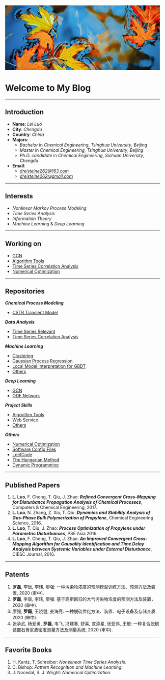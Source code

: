 <script type="text/x-mathjax-config">
    MathJax.Hub.Config({
      tex2jax: {
        skipTags: ['script', 'noscript', 'style', 'textarea', 'pre'],
        inlineMath: [['$','$']]
      }
    });
</script>
<script src="https://cdn.mathjax.org/mathjax/latest/MathJax.js?config=TeX-AMS-MML_HTMLorMML" type="text/javascript"></script>


![封面](img/wall_paper.jpg)


# Welcome to My Blog

***

## Introduction
* **Name**: *Lei Luo*
* **City**: *Chengdu*
* **Country**: *China*
* **Majors**:
  * *Bachelor* in *Chemical Engineering*, *Tsinghua University*, *Beijing*
  * *Master* in *Chemical Engineering*, *Tsinghua University*, *Beijing*
  * *Ph.D. candidate* in *Chemical Engineering*, *Sichuan University*, *Chengdu*
* **Email**:
  * *dreisteine262@163.com*
  * *dreisteine262@gmail.com*

***

## Interests
* *Nonlinear Markov Process Modeling*
* *Time Series Analysis*
* *Information Theory*
* *Machine Learning* & *Deep Learning*

***

## Working on
* [GCN](https://ulti-dreisteine.github.io/gcn/)
* [Algorithm Tools](https://github.com/Ulti-Dreisteine/algorithm-tools)
* [Time Series Correlation Analysis](https://ulti-dreisteine.github.io/time-series-correlaltion-analysis/)
* [Numerical Optimization](https://ulti-dreisteine.github.io/numerical-optimization/)

***

## Repositories
***Chemical Process Modeling***
* [CSTR Transient Model](https://github.com/Ulti-Dreisteine/cstr_transient_model)

***Data Analysis***
* [Time Series Relevant](https://github.com/Ulti-Dreisteine/time_series_relevant)
* [Time Series Correlation Analysis](https://ulti-dreisteine.github.io/time-series-correlaltion-analysis/)

***Machine Learning***
* [Clustering](https://github.com/Ulti-Dreisteine/clustering_algorithm)
* [Gaussian Process Regression](https://ulti-dreisteine.github.io/gaussian-process-regression/)  
* [Local Model Interpretation for GBDT](https://ulti-dreisteine.github.io/local-interpretation-for-gbdt/)
* [Others](https://github.com/Ulti-Dreisteine/machine_learning)

***Deep Learning***
* [GCN](https://ulti-dreisteine.github.io/gcn/)
* [ODE Network](https://github.com/Ulti-Dreisteine/ode_network)

***Project Skills***
* [Algorithm Tools](https://github.com/Ulti-Dreisteine/algorithm-tools)
* [Web Service](https://github.com/Ulti-Dreisteine/web_service)
* [Others](https://github.com/Ulti-Dreisteine/project-tools-and-skills)

***Others***
* [Numerical Optimization](https://ulti-dreisteine.github.io/numerical-optimization/)
* [Software Config Files](https://github.com/Ulti-Dreisteine/software-config-files)
* [LeetCode](https://github.com/Ulti-Dreisteine/LeetCode)
* [The Hungarian Method](https://github.com/Ulti-Dreisteine/the-hungarian-method)
* [Dynamic Programming](https://github.com/Ulti-Dreisteine/dynamic_programming)

***

## Published Papers
1. **L. Luo**, F. Cheng, T. Qiu, J. Zhao: ***Refined Convergent Cross-Mapping for Disturbance Propagation Analysis of Chemical Processes***, Computers & Chemical Engineering, 2017.  
2. **L. Luo**, N. Zhang, Z. Xia, T. Qiu: ***Dynamics and Stability Analysis of Gas-Phase Bulk Polymerization of Propylene***, Chemical Engineering Science, 2016.
3. **L. Luo**, T. Qiu, J. Zhao: ***Process Optimization of Propylene under Parametric Disturbances***, PSE Asia 2016.
4. **L. Luo**, F. Cheng, T. Qiu, J. Zhao: ***An Improved Convergent Cross-Mapping Algorithm for Causality Identification and Time Delay Analysis between Systemic Variables under External Disturbance***, CIESC Journal, 2016.

***

## Patents
1. **罗磊**, 李辰, 李玮, 廖强: 一种污染物浓度的预测模型训练方法、预测方法及装置, 2020 (审中).
2. **罗磊**, 李辰, 李玮, 廖强: 基于高斯回归的大气污染物浓度的预测方法及装置， 2020 (审中).
3. 廖强, **罗磊**, 王晓健, 姜海亮: 一种脱硫优化方法、装置、电子设备及存储介质, 2020 (审中).
4. 张承武, 杨爱勇, **罗磊**, 韦飞, 冯建春, 舒喜, 宣添星, 张亚伟, 王敏: 一种复合脱硫装置石膏浆液密度测量方法及测量系统, 2020 (审中).

***

## Favorite Books
1. H. Kantz, T. Schreiber: *Nonelinear Time Series Analysis*.
2. C. Bishop: *Pattern Recognition and Machine Learning*.
3. J. Nocedal, S. J. Wright: *Numerical Optimization*.
